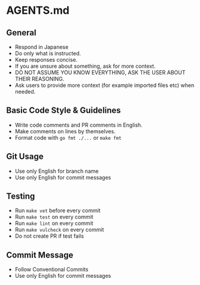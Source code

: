 # AGENTS.md

## General
- Respond in Japanese
- Do only what is instructed.
- Keep responses concise.
- If you are unsure about something, ask for more context.
- DO NOT ASSUME YOU KNOW EVERYTHING, ASK THE USER ABOUT THEIR REASONING.
- Ask users to provide more context (for example imported files etc) when needed.

## Basic Code Style & Guidelines
- Write code comments and PR comments in English.
- Make comments on lines by themselves.
- Format code with `go fmt ./...` or `make fmt`

## Git Usage
- Use only English for branch name
- Use only English for commit messages

## Testing
- Run `make vet` before every commit
- Run `make test` on every commit
- Run `make lint` on every commit
- Run `make vulcheck` on every commit
- Do not create PR if test fails

## Commit Message
- Follow Conventional Commits
- Use only English for commit messages
